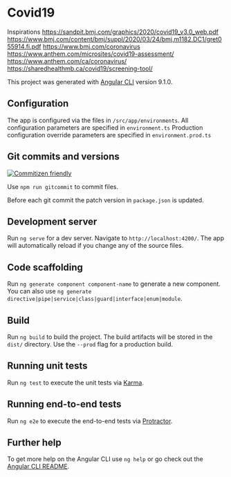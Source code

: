 # Covid19

Inspirations
https://sandpit.bmj.com/graphics/2020/covid19_v3.0_web.pdf
https://www.bmj.com/content/bmj/suppl/2020/03/24/bmj.m1182.DC1/gret055914.fi.pdf
https://www.bmj.com/coronavirus
https://www.anthem.com/microsites/covid19-assessment/
https://www.anthem.com/ca/coronavirus/
https://sharedhealthmb.ca/covid19/screening-tool/

This project was generated with [Angular CLI](https://github.com/angular/angular-cli) version 9.1.0.

## Configuration

The app is configured via the files in `/src/app/environments`. 
All configuration parameters are specified  in `environment.ts`
Production  configuration override parameters are specified in `environment.prod.ts`

## Git commits and versions
[![Commitizen friendly](https://img.shields.io/badge/commitizen-friendly-brightgreen.svg)](http://commitizen.github.io/cz-cli/)

Use `npm run gitcommit` to commit files.

Before each git commit the patch version in `package.json` is updated.

## Development server

Run `ng serve` for a dev server. Navigate to `http://localhost:4200/`. The app will automatically reload if you change any of the source files.

## Code scaffolding

Run `ng generate component component-name` to generate a new component. You can also use `ng generate directive|pipe|service|class|guard|interface|enum|module`.

## Build

Run `ng build` to build the project. The build artifacts will be stored in the `dist/` directory. Use the `--prod` flag for a production build.

## Running unit tests

Run `ng test` to execute the unit tests via [Karma](https://karma-runner.github.io).

## Running end-to-end tests

Run `ng e2e` to execute the end-to-end tests via [Protractor](http://www.protractortest.org/).

## Further help

To get more help on the Angular CLI use `ng help` or go check out the [Angular CLI README](https://github.com/angular/angular-cli/blob/master/README.md).
